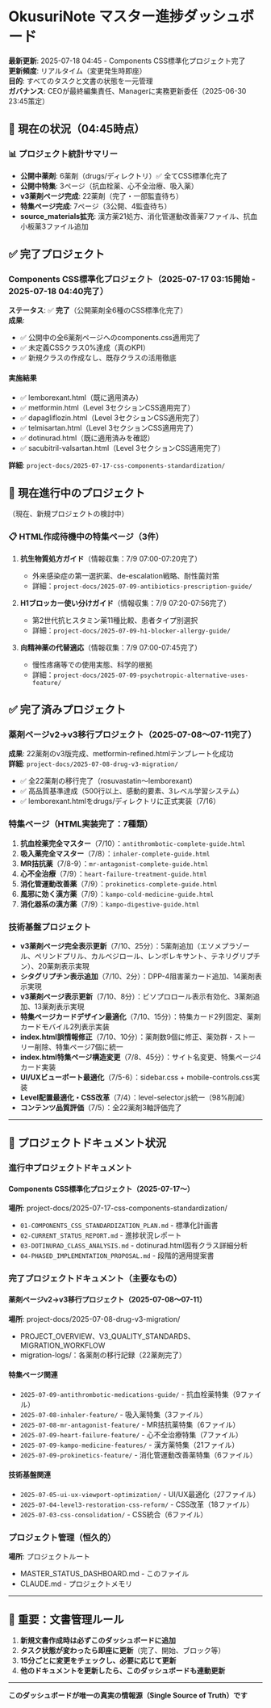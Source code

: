 # OkusuriNote マスター進捗ダッシュボード
**最新更新**: 2025-07-18 04:45 - Components CSS標準化プロジェクト完了  
**更新頻度**: リアルタイム（変更発生時即座）  
**目的**: すべてのタスクと文書の状態を一元管理  
**ガバナンス**: CEOが最終編集責任、Managerに実務更新委任（2025-06-30 23:45策定）

## 🎯 現在の状況（04:45時点）

### 📊 プロジェクト統計サマリー
- **公開中薬剤**: 6薬剤（drugs/ディレクトリ）✅ 全てCSS標準化完了
- **公開中特集**: 3ページ（抗血栓薬、心不全治療、吸入薬）
- **v3薬剤ページ完成**: 22薬剤（完了・一部監査待ち）
- **特集ページ完成**: 7ページ（3公開、4監査待ち）
- **source_materials拡充**: 漢方薬21処方、消化管運動改善薬7ファイル、抗血小板薬3ファイル追加

## ✅ 完了プロジェクト

### Components CSS標準化プロジェクト（2025-07-17 03:15開始 - 2025-07-18 04:40完了）
**ステータス**: ✅ **完了**（公開薬剤全6種のCSS標準化完了）  
**成果**: 
- ✅ 公開中の全6薬剤ページへのcomponents.css適用完了
- ✅ 未定義CSSクラス0%達成（真のKPI）
- ✅ 新規クラスの作成なし、既存クラスの活用徹底

#### 実施結果
- ✅ lemborexant.html（既に適用済み）
- ✅ metformin.html（Level 3セクションCSS適用完了）
- ✅ dapagliflozin.html（Level 3セクションCSS適用完了）
- ✅ telmisartan.html（Level 3セクションCSS適用完了）
- ✅ dotinurad.html（既に適用済みを確認）
- ✅ sacubitril-valsartan.html（Level 3セクションCSS適用完了）

**詳細**: `project-docs/2025-07-17-css-components-standardization/`

## 🚀 現在進行中のプロジェクト

（現在、新規プロジェクトの検討中）

### 📋 HTML作成待機中の特集ページ（3件）

1. **抗生物質処方ガイド**（情報収集：7/9 07:00-07:20完了）  
   - 外来感染症の第一選択薬、de-escalation戦略、耐性菌対策
   - 詳細：`project-docs/2025-07-09-antibiotics-prescription-guide/`

2. **H1ブロッカー使い分けガイド**（情報収集：7/9 07:20-07:56完了）  
   - 第2世代抗ヒスタミン薬11種比較、患者タイプ別選択
   - 詳細：`project-docs/2025-07-09-h1-blocker-allergy-guide/`

3. **向精神薬の代替適応**（情報収集：7/9 07:00-07:45完了）  
   - 慢性疼痛等での使用実態、科学的根拠
   - 詳細：`project-docs/2025-07-09-psychotropic-alternative-uses-feature/`

## ✅ 完了済みプロジェクト

### 薬剤ページv2→v3移行プロジェクト（2025-07-08～07-11完了）
**成果**: 22薬剤のv3版完成、metformin-refined.htmlテンプレート化成功  
**詳細**: `project-docs/2025-07-08-drug-v3-migration/`
- ✅ 全22薬剤の移行完了（rosuvastatin〜lemborexant）
- ✅ 高品質基準達成（500行以上、感動的要素、3レベル学習システム）
- ✅ lemborexant.htmlをdrugs/ディレクトリに正式実装（7/16）

### 特集ページ（HTML実装完了：7種類）
1. **抗血栓薬完全マスター**（7/10）：`antithrombotic-complete-guide.html`
2. **吸入薬完全マスター**（7/8）：`inhaler-complete-guide.html`
3. **MR拮抗薬**（7/8-9）：`mr-antagonist-complete-guide.html`  
4. **心不全治療**（7/9）：`heart-failure-treatment-guide.html`
5. **消化管運動改善薬**（7/9）：`prokinetics-complete-guide.html`
6. **風邪に効く漢方薬**（7/9）：`kampo-cold-medicine-guide.html`
7. **消化器系の漢方薬**（7/9）：`kampo-digestive-guide.html`

### 技術基盤プロジェクト
- **v3薬剤ページ完全表示更新**（7/10、25分）：5薬剤追加（エソメプラゾール、ペリンドプリル、カルベジロール、レンボレキサント、テネリグリプチン）、20薬剤表示実現
- **シタグリプチン表示追加**（7/10、2分）：DPP-4阻害薬カード追加、14薬剤表示実現
- **v3薬剤ページ表示更新**（7/10、8分）：ビソプロロール表示有効化、3薬剤追加、13薬剤表示実現
- **特集ページカードデザイン最適化**（7/10、15分）：特集カード2列固定、薬剤カードモバイル2列表示実装
- **index.html誤情報修正**（7/10、10分）：薬剤数9個に修正、薬効群・ストーリー削除、特集ページ7個に統一
- **index.html特集ページ構造変更**（7/8、45分）：サイト名変更、特集ページ4カード実装
- **UI/UXビューポート最適化**（7/5-6）：sidebar.css + mobile-controls.css実装
- **Level配置最適化・CSS改革**（7/4）：level-selector.js統一（98%削減）
- **コンテンツ品質評価**（7/5）：全22薬剤3軸評価完了

---

## 📁 プロジェクトドキュメント状況

### 進行中プロジェクトドキュメント

#### Components CSS標準化プロジェクト（2025-07-17〜）
**場所**: project-docs/2025-07-17-css-components-standardization/
- `01-COMPONENTS_CSS_STANDARDIZATION_PLAN.md` - 標準化計画書
- `02-CURRENT_STATUS_REPORT.md` - 進捗状況レポート
- `03-DOTINURAD_CLASS_ANALYSIS.md` - dotinurad.html固有クラス詳細分析
- `04-PHASED_IMPLEMENTATION_PROPOSAL.md` - 段階的適用提案書

### 完了プロジェクトドキュメント（主要なもの）

#### 薬剤ページv2→v3移行プロジェクト（2025-07-08〜07-11）
**場所**: project-docs/2025-07-08-drug-v3-migration/
- PROJECT_OVERVIEW、V3_QUALITY_STANDARDS、MIGRATION_WORKFLOW
- migration-logs/：各薬剤の移行記録（22薬剤完了）

#### 特集ページ関連
- `2025-07-09-antithrombotic-medications-guide/` - 抗血栓薬特集（9ファイル）
- `2025-07-08-inhaler-feature/` - 吸入薬特集（3ファイル）
- `2025-07-08-mr-antagonist-feature/` - MR拮抗薬特集（6ファイル）
- `2025-07-09-heart-failure-feature/` - 心不全治療特集（7ファイル）
- `2025-07-09-kampo-medicine-features/` - 漢方薬特集（21ファイル）
- `2025-07-09-prokinetics-feature/` - 消化管運動改善薬特集（6ファイル）

#### 技術基盤関連
- `2025-07-05-ui-ux-viewport-optimization/` - UI/UX最適化（27ファイル）
- `2025-07-04-level3-restoration-css-reform/` - CSS改革（18ファイル）
- `2025-07-03-css-consolidation/` - CSS統合（6ファイル）

### プロジェクト管理（恒久的）
**場所**: プロジェクトルート
- MASTER_STATUS_DASHBOARD.md - このファイル
- CLAUDE.md - プロジェクトメモリ

---

## 🚨 重要：文書管理ルール

1. **新規文書作成時は必ずこのダッシュボードに追加**
2. **タスク状態が変わったら即座に更新**（完了、開始、ブロック等）
3. **15分ごとに変更をチェックし、必要に応じて更新**
4. **他のドキュメントを更新したら、このダッシュボードも連動更新**

---
**このダッシュボードが唯一の真実の情報源（Single Source of Truth）です**